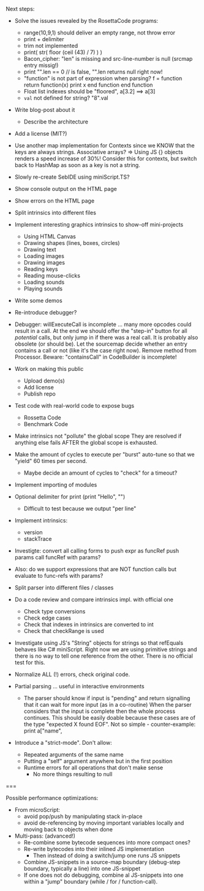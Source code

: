 
Next steps:
- Solve the issues revealed by the RosettaCode programs:
  - range(10,9,1) should deliver an empty range, not throw error
  - print + delimiter
  - trim not implemented
  - print( str( floor (ceil (43) / 7) ) )
  - Bacon_cipher: "len" is missing and src-line-number is null 
    (srcmap entry missig!)
  - print "".len == 0 // is false, "".len returns null right now!
  - "function" is not part of expression when parsing? 
    f = function
      return function(x)
          print x
      end function
    end function
  - Float list indexes should be "floored", a[3.2] ==> a[3]
  - `val` not defined for string? "8".val

- Write blog-post about it
  - Describe the architecture

- Add a license (MIT?)

- Use another map implementation for Contexts
  since we KNOW that the keys are always strings.
  Associative arrays?
  => Using JS {} objects renders a speed increase
     of 30%! Consider this for contexts, but switch
     back to HashMap as soon as a key is not a string.

- Slowly re-create SebIDE using miniScript.TS?
- Show console output on the HTML page
- Show errors on the HTML page

- Split intrinsics into different files
- Implement interesting graphics intrinsics to show-off mini-projects
  - Using HTML Canvas
  - Drawing shapes (lines, boxes, circles)
  - Drawing text
  - Loading images
  - Drawing images
  - Reading keys
  - Reading mouse-clicks
  - Loading sounds
  - Playing sounds

- Write some demos

- Re-introduce debugger?
- Debugger: willExecuteCall is incomplete ... many more opcodes could
  result in a call. At the end we should offer the "step-in" button for
  all *potential* calls, but only jump in if there was a real call.
  It is probably also obsolete (or should be). Let the sourcemap decide
  whether an entry contains a call or not (like it's the case right now).
  Remove method from Processor. Beware: "containsCall" in CodeBuilder is
  incomplete!


- Work on making this public
  - Upload demo(s)
  - Add license
  - Publish repo

- Test code with real-world code to expose bugs
  - Rossetta Code
  - Benchmark Code
- Make intrinsics not "pollute" the global scope
  They are resolved if anything else fails AFTER the global
  scope is exhausted.
- Make the amount of cycles to execute per "burst" auto-tune
  so that we "yield" 60 times per second.
  - Maybe decide an amount of cycles to "check" for a timeout?
- Implement importing of modules
- Optional delimiter for print (print "Hello", "")
  - Difficult to test because we output "per line"
- Implement intrinsics:
  - version
  - stackTrace
- Investigte: convert all calling forms to 
  push expr as funcRef
  push params
  call funcRef with params?
- Also: do we support expressions that are NOT function calls but
        evaluate to func-refs with params?
- Split parser into different files / classes
- Do a code review and compare intrinsics impl. with official one
  - Check type conversions
  - Check edge cases
  - Check that indexes in intrinsics are converted to int
  - Check that checkRange is used
- Investigate using JS's "String" objects for strings so that refEquals 
  behaves like C# miniScript. Right now we are using primitive
  strings and there is no way to tell one reference from the
  other. There is no official test for this.


- Normalize ALL (!) errors, check original code.
- Partial parsing ... useful in interactive environments
  - The parser should know if input is "pending" and return
    signalling that it can wait for more input (as in a co-routine)
    When the parser considers that the input is complete then the
    whole process continues.
    This should be easily doable because these cases are of the type
    "expected X found EOF". Not so simple - counter-example:
    print a["name",
- Introduce a "strict-mode". Don't allow:
  - Repeated arguments of the same name
  - Putting a "self" argument anywhere but in the first position
  - Runtime errors for all operations that don't make sense
    - No more things resulting to null

===

Possible performance optimizations:
- From microScript:
  - avoid pop/push by manipulating stack in-place
  - avoid de-referencing by moving important variables locally and moving back to objects when done
- Multi-pass: (advanced!)
  - Re-combine some bytecode sequences into more compact ones?
  - Re-write bytecodes into their inlined JS implementation
    - Then instead of doing a switch/jump one runs JS snippets
  - Combine JS-snippets in a source-map boundary (debug-step boundary, typically a line) into one JS-snippet
  - If one does not do debugging, combine al JS-snippets into one within a "jump" boundary (while / for / function-call).
